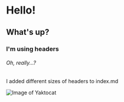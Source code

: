 # Hello!
## What's up?
### I'm using headers
###### Oh, really...?

I added different sizes of headers to index.md

![Image of Yaktocat](https://octodex.github.com/images/yaktocat.png)
